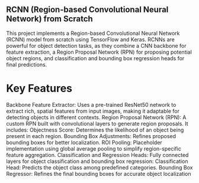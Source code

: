 ## RCNN (Region-based Convolutional Neural Network) from Scratch
This project implements a Region-based Convolutional Neural Network (RCNN) model from scratch using TensorFlow and Keras. RCNNs are powerful for object detection tasks, as they combine a CNN backbone for feature extraction, a Region Proposal Network (RPN) for proposing potential object regions, and classification and bounding box regression heads for final predictions.

# Key Features
Backbone Feature Extractor: Uses a pre-trained ResNet50 network to extract rich, spatial features from input images, making it adaptable for detecting objects in different contexts.
Region Proposal Network (RPN): A custom RPN built with convolutional layers to generate region proposals. It includes:
Objectness Score: Determines the likelihood of an object being present in each region.
Bounding Box Adjustments: Refines proposed bounding boxes for better localization.
ROI Pooling: Placeholder implementation using global average pooling to simplify region-specific feature aggregation.
Classification and Regression Heads: Fully connected layers for object classification and bounding box regression:
Classification Head: Predicts the object class among predefined categories.
Bounding Box Regressor: Refines the final bounding boxes for accurate object localization
